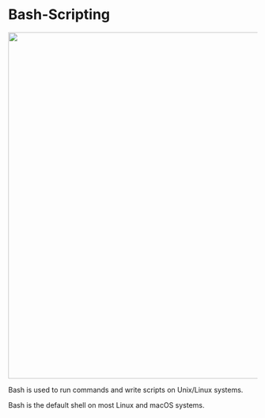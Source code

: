 # Bash-Scripting

<img src="https://miro.medium.com/v2/resize:fit:1080/1*v4o2AXLIJaHSZmqYZk26qA.jpeg" height="700" width="900">

Bash is used to run commands and write scripts on Unix/Linux systems.

Bash is the default shell on most Linux and macOS systems.
